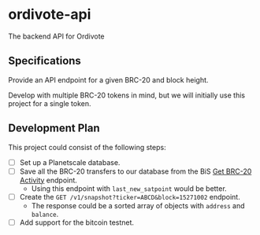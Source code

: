# ordivote-api
The backend API for Ordivote

## Specifications
Provide an API endpoint for a given BRC-20 and block height.

Develop with multiple BRC-20 tokens in mind, but we will initially use this project for a single token.

## Development Plan

This project could consist of the following steps:

* [ ] Set up a Planetscale database.
* [ ] Save all the BRC-20 transfers to our database from the BiS [Get BRC-20 Activity](https://docs.bestinslot.xyz/reference/api-reference/ordinals-and-brc-20-v3-api/brc-20#get-brc-20-activity) endpoint.
  * Using this endpoint with `last_new_satpoint` would be better. 
* [ ] Create the `GET /v1/snapshot?ticker=ABCD&block=15271002` endpoint.
  * The response could be a sorted array of objects with `address` and `balance`.
* [ ] Add support for the bitcoin testnet.
